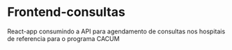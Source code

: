 # Frontend-consultas
React-app consumindo a API para agendamento de consultas nos hospitais de referencia para o programa CACUM

